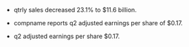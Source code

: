 - qtrly sales decreased 23.1% to $11.6 billion.

- compname reports q2 adjusted earnings per share of $0.17.

- q2 adjusted earnings per share $0.17.
